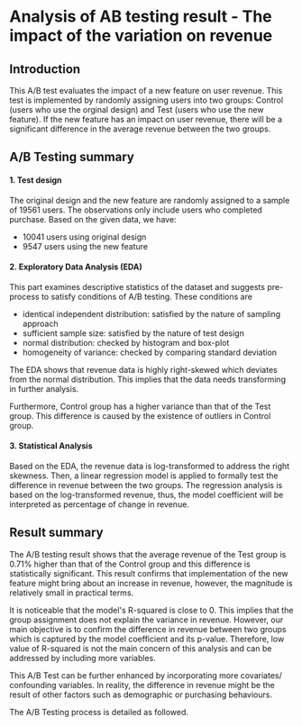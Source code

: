 # Analysis of AB testing result - The impact of the variation on revenue

## Introduction
This A/B test evaluates the impact of a new feature on user revenue. This test is implemented by randomly assigning users into two groups: Control (users who use the orginal design) and Test (users who use the new feature). If the new feature has an impact on user revenue, there will be a significant difference in the average revenue between the two groups.

## A/B Testing summary
#### 1. Test design
The original design and the new feature are randomly assigned to a sample of 19561 users. The observations only include users who completed purchase. Based on the given data, we have:
- 10041 users using original design 
- 9547 users using the new feature 

#### 2. Exploratory Data Analysis (EDA)
This part examines descriptive statistics of the dataset and suggests pre-process to satisfy conditions of A/B testing. These conditions are
- identical independent distribution: satisfied by the nature of sampling approach
- sufficient sample size: satisfied by the nature of test design
- normal distribution: checked by histogram and box-plot
- homogeneity of variance: checked by comparing standard deviation

The EDA shows that revenue data is highly right-skewed which deviates from the normal distribution. This implies that the data needs transforming in further analysis.

Furthermore, Control group has a higher variance than that of the Test group. This difference is caused by the existence of outliers in Control group.

#### 3. Statistical Analysis
Based on the EDA, the revenue data is log-transformed to address the right skewness. Then, a linear regression model is applied to formally test the difference in revenue between the two groups. The regression analysis is based on the log-transformed revenue, thus, the model coefficient will be interpreted as percentage of change in revenue.

## Result summary
The A/B testing result shows that the average revenue of the Test group is 0.71% higher than that of the Control group and this difference is statistically significant. This result confirms that implementation of the new feature might bring about an increase in revenue, however, the magnitude is relatively small in practical terms. 

It is noticeable that the model's R-squared is close to 0. This implies that the group assignment does not explain the variance in revenue. However, our main objective is to confirm the difference in revenue between two groups which is captured by the model coefficient and its p-value. Therefore, low value of R-squared is not the main concern of this analysis and can be addressed by including more variables.

This A/B Test can be further enhanced by incorporating more covariates/ confounding variables. In reality, the difference in revenue might be the result of other factors such as demographic or purchasing behaviours.

The A/B Testing process is detailed as followed.

